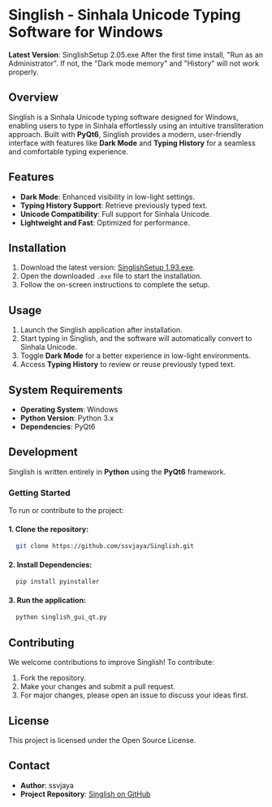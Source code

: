 # Singlish - Sinhala Unicode Typing Software for Windows

**Latest Version**: SinglishSetup 2.05.exe
After the first time install, "Run as an Administrator". If not, the "Dark mode memory" and "History" will not work properly. 

## Overview
Singlish is a Sinhala Unicode typing software designed for Windows, enabling users to type in Sinhala effortlessly using an intuitive transliteration approach. Built with **PyQt6**, Singlish provides a modern, user-friendly interface with features like **Dark Mode** and **Typing History** for a seamless and comfortable typing experience.

## Features
- **Dark Mode**: Enhanced visibility in low-light settings.
- **Typing History Support**: Retrieve previously typed text.
- **Unicode Compatibility**: Full support for Sinhala Unicode.
- **Lightweight and Fast**: Optimized for performance.

## Installation
1. Download the latest version: [SinglishSetup 1.93.exe](https://github.com/ssvjaya/Singlish/releases).
2. Open the downloaded `.exe` file to start the installation.
3. Follow the on-screen instructions to complete the setup.

## Usage
1. Launch the Singlish application after installation.
2. Start typing in Singlish, and the software will automatically convert to Sinhala Unicode.
3. Toggle **Dark Mode** for a better experience in low-light environments.
4. Access **Typing History** to review or reuse previously typed text.

## System Requirements
- **Operating System**: Windows
- **Python Version**: Python 3.x
- **Dependencies**: PyQt6

## Development
Singlish is written entirely in **Python** using the **PyQt6** framework.

### Getting Started
To run or contribute to the project:

#### 1. Clone the repository:
   ```bash
     git clone https://github.com/ssvjaya/Singlish.git
   ```
#### 2. Install Dependencies:
  ```bash
    pip install pyinstaller
  ```
#### 3. Run the application:
  ```bash
    python singlish_gui_qt.py
  ```
## Contributing
We welcome contributions to improve Singlish! To contribute:

1. Fork the repository.
2. Make your changes and submit a pull request.
3. For major changes, please open an issue to discuss your ideas first.

## License
This project is licensed under the Open Source License.

## Contact
- **Author**: ssvjaya
- **Project Repository**: [Singlish on GitHub](https://github.com/ssvjaya/Singlish)
  
